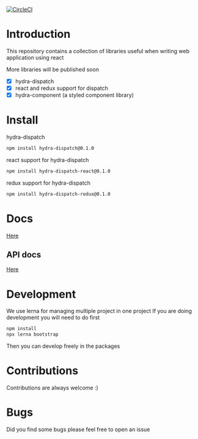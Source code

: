 [![CircleCI](https://circleci.com/gh/nulab/hydralibs/tree/master.svg?style=svg)](https://circleci.com/gh/nulab/hydralibs/tree/master)

# Introduction

This repository contains a collection of libraries useful when writing
web application using react

More libraries will be published soon

- [x] hydra-dispatch
- [x] react and redux support for dispatch
- [x] hydra-component (a styled component library)

# Install

hydra-dispatch
```sh
npm install hydra-dispatch@0.1.0
```

react support for hydra-dispatch
```sh
npm install hydra-dispatch-react@0.1.0
```

redux support for hydra-dispatch
```sh
npm install hydra-dispatch-redux@0.1.0
```

# Docs

[Here](https://nulab.github.io/hydralibs/)

## API docs
[Here](https://nulab.github.io/hydralibs/api)

# Development

We use lerna for managing multiple project in one project
If you are doing development you will need to do first

```sh
npm install
npx lerna bootstrap
```

Then you can develop freely in the packages

# Contributions

Contributions are always welcome :)

# Bugs

Did you find some bugs please feel free to open an issue
